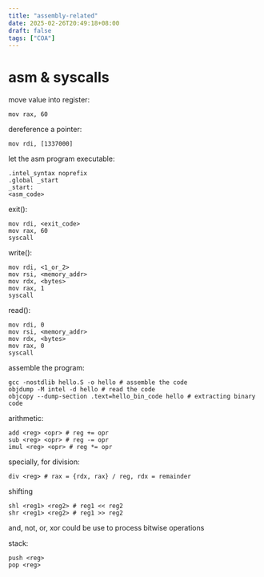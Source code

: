 ```yaml
---
title: "assembly-related"
date: 2025-02-26T20:49:18+08:00
draft: false
tags: ["COA"]
---
```


# asm & syscalls

move value into register:
```assembly
mov rax, 60
```
dereference a pointer:
```assembly
mov rdi, [1337000]
```

let the asm program executable:
```assembly
.intel_syntax noprefix
.global _start
_start:
<asm_code>
```

exit():
```assembly
mov rdi, <exit_code>
mov rax, 60
syscall
```

write():
```assembly
mov rdi, <1_or_2>
mov rsi, <memory_addr>
mov rdx, <bytes>
mov rax, 1
syscall
```

read():
```assembly
mov rdi, 0
mov rsi, <memory_addr>
mov rdx, <bytes>
mov rax, 0
syscall
```

assemble the program:
```shell
gcc -nostdlib hello.S -o hello # assemble the code
objdump -M intel -d hello # read the code
objcopy --dump-section .text=hello_bin_code hello # extracting binary code
```

arithmetic:
```assembly
add <reg> <opr> # reg += opr
sub <reg> <opr> # reg -= opr
imul <reg> <opr> # reg *= opr
```

specially, for division:
```assembly
div <reg> # rax = {rdx, rax} / reg, rdx = remainder
```
shifting
```assembly
shl <reg1> <reg2> # reg1 << reg2
shr <reg1> <reg2> # reg1 >> reg2
```

and, not, or, xor could be use to process bitwise operations  

stack:
```assembly
push <reg>
pop <reg>
```